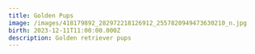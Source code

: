 ```yaml
---
title: Golden Pups
image: /images/418179892_282972218126912_2557820949473630210_n.jpg
birth: 2023-12-11T11:00:00.000Z
description: Golden retriever pups
---
```


